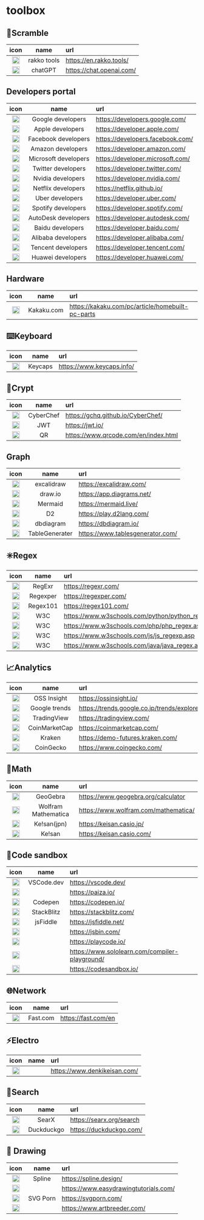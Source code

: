 # toolbox

## 🧰Scramble

|icon|name|url|
|:-:|:-:|:-|
|<img width="20em" src="https://en.rakko.tools/image/favicon_rakko.ico">|rakko tools|https://en.rakko.tools/
|<img width="20em" src="https://cdn.simpleicons.org/openai">|chatGPT|https://chat.openai.com/

## Developers portal

|icon|name|url|
|:-:|:-:|:-|
|<img width="20em" src="https://cdn.simpleicons.org/google">|Google developers|https://developers.google.com/
|<img width="20em" src="https://cdn.simpleicons.org/apple/000000/FFFFFF">|Apple developers|https://developer.apple.com/
|<img width="20em" src="https://cdn.simpleicons.org/facebook">|Facebook developers|https://developers.facebook.com/
|<img width="20em" src="https://cdn.simpleicons.org/amazon">|Amazon developers|https://developer.amazon.com/
|<img width="20em" src="https://cdn.simpleicons.org/microsoft">|Microsoft developers|https://developer.microsoft.com/
|<img width="20em" src="https://cdn.simpleicons.org/twitter">|Twitter developers|https://developer.twitter.com/
|<img width="20em" src="https://cdn.simpleicons.org/nvidia">|Nvidia developers|https://developer.nvidia.com/
|<img width="20em" src="https://cdn.simpleicons.org/netflix">|Netflix developers|https://netflix.github.io/
|<img width="20em" src="https://cdn.simpleicons.org/uber/000000/FFFFFF">|Uber developers|https://developer.uber.com/
|<img width="20em" src="https://cdn.simpleicons.org/spotify">|Spotify developers|https://developer.spotify.com/
|<img width="20em" src="https://cdn.simpleicons.org/autodesk/000000/FFFFFF">|AutoDesk developers|https://developer.autodesk.com/
|<img width="20em" src="https://cdn.simpleicons.org/baidu">|Baidu developers|https://developer.baidu.com/
|<img width="20em" src="https://cdn.simpleicons.org/alibaba">|Alibaba developers|https://developer.alibaba.com/
|<img width="20em" src="https://cdn.simpleicons.org/tencent">|Tencent developers|https://developer.tencent.com/
|<img width="20em" src="https://cdn.simpleicons.org/huawei">|Huawei developers|https://developer.huawei.com/

## Hardware

|icon|name|url|
|:-:|:-:|:-|
|<img width="20em" src="https://cdn.simpleicons.org/">|Kakaku.com|https://kakaku.com/pc/article/homebuilt-pc-parts

## ⌨️Keyboard

|icon|name|url|
|:-:|:-:|:-|
|<img width="20em" src="https://www.keycaps.info/favicon.ico">|Keycaps|https://www.keycaps.info/

## 🔣Crypt

|icon|name|url|
|:-:|:-:|:-|
|<img width="20em" src="https://raw.githubusercontent.com/gchq/CyberChef/master/src/web/static/images/favicon.ico">|CyberChef|https://gchq.github.io/CyberChef/
|<img width="20em" src="https://jwt.io/img/favicon/android-icon-192x192.png">|JWT|https://jwt.io/
|<img width="20em" src="">|QR|https://www.qrcode.com/en/index.html

## Graph

|icon|name|url|
|:-:|:-:|:-|
|<img width="20em" src="">|excalidraw|https://excalidraw.com/
|<img width="20em" src="">|draw.io|https://app.diagrams.net/
|<img width="20em" src="">|Mermaid|https://mermaid.live/
|<img width="20em" src="">|D2|https://play.d2lang.com/
|<img width="20em" src="https://cdn.holistics.io/logo-dbdiagram-notext.ico">|dbdiagram|https://dbdiagram.io/
|<img width="20em" src="">|TableGenerater|https://www.tablesgenerator.com/

## ✳️Regex

|icon|name|url|
|:-:|:-:|:-|
|<img width="20em" src="https://cdn.jsdelivr.net/npm/heroicons/24/solid/question-mark-circle.svg">|RegExr|https://regexr.com/
|<img width="20em" src="https://cdn.jsdelivr.net/npm/heroicons/24/solid/question-mark-circle.svg">|Regexper|https://regexper.com/
|<img width="20em" src="https://cdn.jsdelivr.net/npm/heroicons/24/solid/question-mark-circle.svg">|Regex101|https://regex101.com/
|<img width="20em" src="https://cdn.simpleicons.org/w3c">|W3C|https://www.w3schools.com/python/python_regex.asp
|<img width="20em" src="https://cdn.simpleicons.org/w3c">|W3C|https://www.w3schools.com/php/php_regex.asp
|<img width="20em" src="https://cdn.simpleicons.org/w3c">|W3C|https://www.w3schools.com/js/js_regexp.asp
|<img width="20em" src="https://cdn.simpleicons.org/w3c">|W3C|https://www.w3schools.com/java/java_regex.asp

## 📈Analytics

|icon|name|url|
|:-:|:-:|:-|
|<img width="20em" src="">|OSS Insight|https://ossinsight.io/
|<img width="20em" src="">|Google trends|https://trends.google.co.jp/trends/explore
|<img width="20em" src="">|TradingView|https://tradingview.com/
|<img width="20em" src="">|CoinMarketCap|https://coinmarketcap.com/
|<img width="20em" src="">|Kraken|https://demo-futures.kraken.com/
|<img width="20em" src="">|CoinGecko|https://www.coingecko.com/

## 📐Math

|icon|name|url|
|:-:|:-:|:-|
|<img width="20em" src="">|GeoGebra|https://www.geogebra.org/calculator
|<img width="20em" src="https://cdn.simpleicons.org/wolframmathematica">|Wolfram Mathematica|https://www.wolfram.com/mathematica/
|<img width="20em" src="">|Ke!san(jpn)|https://keisan.casio.jp/
|<img width="20em" src="">|Ke!san|https://keisan.casio.com/

## 🍯Code sandbox

|icon|name|url|
|:-:|:-:|:-|
|<img width="20em" src="https://cdn.svgporn.com/logos/visual-studio-code.svg">|VSCode.dev|https://vscode.dev/
|<img width="20em" src="">||https://paiza.io/
|<img width="20em" src="https://cdn.simpleicons.org/codepen/000000/FFFFFF">|Codepen|https://codepen.io/
|<img width="20em" src="https://cdn.simpleicons.org/stackblitz">|StackBlitz|https://stackblitz.com/
|<img width="20em" src="https://cdn.simpleicons.org/jsfiddle">|jsFiddle|https://jsfiddle.net/
|<img width="20em" src="">||https://jsbin.com/
|<img width="20em" src="">||https://playcode.io/
|<img width="20em" src="https://cdn.simpleicons.org/sololearn">||https://www.sololearn.com/compiler-playground/
|<img width="20em" src="https://cdn.simpleicons.org/codesandbox">||https://codesandbox.io/

## 🌐Network

|icon|name|url|
|:-:|:-:|:-|
|<img width="20em" src="">|Fast.com|https://fast.com/en

## ⚡Electro

|icon|name|url|
|:-:|:-:|:-|
|<img width="20em" src="">||https://www.denkikeisan.com/

## 🔎Search

|icon|name|url|
|:-:|:-:|:-|
|<img width="20em" src="https://searx.org/favicon.ico">|SearX|https://searx.org/search
|<img width="20em" src="https://cdn.simpleicons.org/duckduckgo">|Duckduckgo|https://duckduckgo.com/

## 🎨 Drawing

|icon|name|url|
|:-:|:-:|:-|
|<img width="20em" src="">|Spline|https://spline.design/
|<img width="20em" src="">||https://www.easydrawingtutorials.com/
|<img width="20em" src="https://svgporn.com/brand/favicon-16x16.png">|SVG Porn|https://svgporn.com/
|<img width="20em" src="">||https://www.artbreeder.com/
